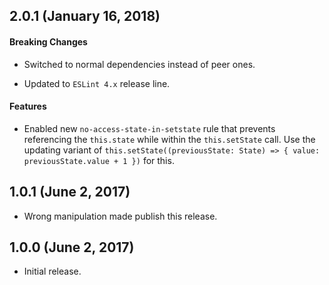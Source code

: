 ## 2.0.1 (January 16, 2018)

#### Breaking Changes

 * Switched to normal dependencies instead of peer ones.

 * Updated to `ESLint 4.x` release line.

#### Features

 * Enabled new `no-access-state-in-setstate` rule that prevents referencing
   the `this.state` while within the `this.setState` call. Use the updating
   variant of `this.setState((previousState: State) => { value: previousState.value + 1 })`
   for this.

## 1.0.1 (June 2, 2017)

 * Wrong manipulation made publish this release.

## 1.0.0 (June 2, 2017)

 * Initial release.
